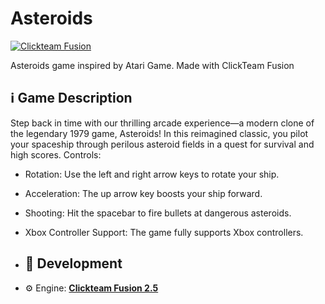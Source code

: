 # Asteroids
[![Clickteam Fusion](https://img.shields.io/badge/Clickteam%20Fusion-2.5-blue?logo=cplusplus)](https://github.com/topics/clickteam-fusion)

Asteroids game inspired by Atari Game. Made with ClickTeam Fusion

## ℹ️ Game Description
Step back in time with our thrilling arcade experience—a modern clone of the legendary 1979 game, Asteroids! In this reimagined classic, you pilot your spaceship through perilous asteroid fields in a quest for survival and high scores.
Controls:
- Rotation: Use the left and right arrow keys to rotate your ship.
- Acceleration: The up arrow key boosts your ship forward.
- Shooting: Hit the spacebar to fire bullets at dangerous asteroids.
- Xbox Controller Support: The game fully supports Xbox controllers.

- ## 🚀 Development
- ⚙️ Engine: [**Clickteam Fusion 2.5**](https://www.clickteam.com/clickteam-fusion-2-5)
